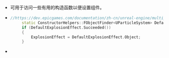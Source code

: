 - 可用于访问一些有用的构造函数以便设置组件。
- ```cpp
  //https://dev.epicgames.com/documentation/zh-cn/unreal-engine/multiplayer-programming-quick-start-for-unreal-engine
       static ConstructorHelpers::FObjectFinder<UParticleSystem> DefaultExplosionEffect(TEXT("/Game/StarterContent/Particles/P_Explosion.P_Explosion"));
       if (DefaultExplosionEffect.Succeeded())
       {
           ExplosionEffect = DefaultExplosionEffect.Object;
       }
  ```
-